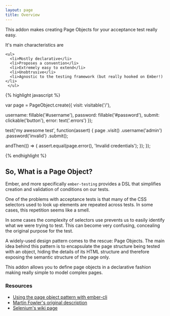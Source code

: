 ```yaml
---
layout: page
title: Overview
---
```


<div class="row" class="overview">
  <div class="col-sm-5">
    <p>
      This addon makes creating Page Objects for your acceptance test really easy.
    </p>
    <p>
      It's main characteristics are
    </p>

    <ul>
      <li>Mostly declarative</li>
      <li>Proposes a convention</li>
      <li>Extremely easy to extend</li>
      <li>Unobtrusive</li>
      <li>Agnostic to the testing framework (but really hooked on Ember!)</li>
     </ul>
  </div>
  <div class="col-sm-7" class="overview-code">
{% highlight javascript %}

var page = PageObject.create({
  visit: visitable('/'),

  username: fillable('#username'),
  password: fillable('#password'),
  submit: clickable('button'),
  error: text('.errors')
});

test('my awesome test', function(assert) {
  page
    .visit()
    .username('admin')
    .password('invalid')
    .submit();

  andThen(() => {
    assert.equal(page.error(), 'Invalid credentials');
  });
});

{% endhighlight %}
  </div>
</div>

## So, What is a Page Object?

Ember, and more specifically `ember-testing` provides a DSL that simplifies creation and validation of conditions on our tests.

One of the problems with acceptance tests is that many of the CSS selectors used to look up elements are repeated across tests. In some cases, this repetition seems like a smell.

In some cases the complexity of selectors use prevents us to easily identify what we were trying to test. This can become very confusing, concealing the original purpose for the test.

A widely-used design pattern comes to the rescue: Page Objects. The main idea behind this pattern is to encapsulate the page structure being tested with an object, hiding the details of its HTML structure and therefore exposing the semantic structure of the page only.

This addon allows you to define page objects in a declarative fashion making really simple to model complex pages.

### Resources

- [Using the page object pattern with ember-cli](https://wyeworks.com/blog/2015/5/13/using-the-page-object-pattern-with-ember-cli/)
- [Martin Fowler's original description](http://martinfowler.com/bliki/PageObject.html)
- [Selenium's wiki page](https://seleniumhq.github.io/docs/best.html#page_object_models)
